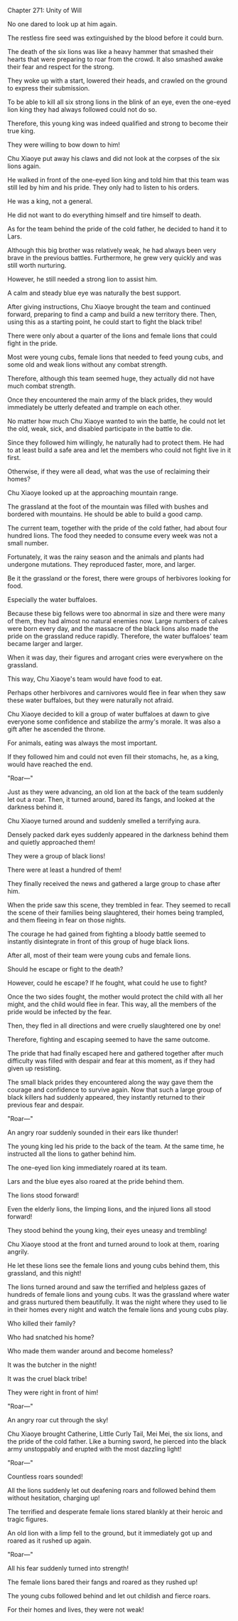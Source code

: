 Chapter 271: Unity of Will

No one dared to look up at him again.

The restless fire seed was extinguished by the blood before it could burn.

The death of the six lions was like a heavy hammer that smashed their hearts that were preparing to roar from the crowd. It also smashed awake their fear and respect for the strong.

They woke up with a start, lowered their heads, and crawled on the ground to express their submission.

To be able to kill all six strong lions in the blink of an eye, even the one-eyed lion king they had always followed could not do so.

Therefore, this young king was indeed qualified and strong to become their true king.

They were willing to bow down to him\!

Chu Xiaoye put away his claws and did not look at the corpses of the six lions again.

He walked in front of the one-eyed lion king and told him that this team was still led by him and his pride. They only had to listen to his orders.

He was a king, not a general.

He did not want to do everything himself and tire himself to death.

As for the team behind the pride of the cold father, he decided to hand it to Lars.

Although this big brother was relatively weak, he had always been very brave in the previous battles. Furthermore, he grew very quickly and was still worth nurturing.

However, he still needed a strong lion to assist him.

A calm and steady blue eye was naturally the best support.

After giving instructions, Chu Xiaoye brought the team and continued forward, preparing to find a camp and build a new territory there. Then, using this as a starting point, he could start to fight the black tribe\!

There were only about a quarter of the lions and female lions that could fight in the pride.

Most were young cubs, female lions that needed to feed young cubs, and some old and weak lions without any combat strength.

Therefore, although this team seemed huge, they actually did not have much combat strength.

Once they encountered the main army of the black prides, they would immediately be utterly defeated and trample on each other.

No matter how much Chu Xiaoye wanted to win the battle, he could not let the old, weak, sick, and disabled participate in the battle to die.

Since they followed him willingly, he naturally had to protect them. He had to at least build a safe area and let the members who could not fight live in it first.

Otherwise, if they were all dead, what was the use of reclaiming their homes?

Chu Xiaoye looked up at the approaching mountain range.

The grassland at the foot of the mountain was filled with bushes and bordered with mountains. He should be able to build a good camp.

The current team, together with the pride of the cold father, had about four hundred lions. The food they needed to consume every week was not a small number.

Fortunately, it was the rainy season and the animals and plants had undergone mutations. They reproduced faster, more, and larger.

Be it the grassland or the forest, there were groups of herbivores looking for food.

Especially the water buffaloes.

Because these big fellows were too abnormal in size and there were many of them, they had almost no natural enemies now. Large numbers of calves were born every day, and the massacre of the black lions also made the pride on the grassland reduce rapidly. Therefore, the water buffaloes' team became larger and larger.

When it was day, their figures and arrogant cries were everywhere on the grassland.

This way, Chu Xiaoye's team would have food to eat.

Perhaps other herbivores and carnivores would flee in fear when they saw these water buffaloes, but they were naturally not afraid.

Chu Xiaoye decided to kill a group of water buffaloes at dawn to give everyone some confidence and stabilize the army's morale. It was also a gift after he ascended the throne.

For animals, eating was always the most important.

If they followed him and could not even fill their stomachs, he, as a king, would have reached the end.

"Roar—"

Just as they were advancing, an old lion at the back of the team suddenly let out a roar. Then, it turned around, bared its fangs, and looked at the darkness behind it.

Chu Xiaoye turned around and suddenly smelled a terrifying aura.

Densely packed dark eyes suddenly appeared in the darkness behind them and quietly approached them\!

They were a group of black lions\!

There were at least a hundred of them\!

They finally received the news and gathered a large group to chase after him.

When the pride saw this scene, they trembled in fear. They seemed to recall the scene of their families being slaughtered, their homes being trampled, and them fleeing in fear on those nights.

The courage he had gained from fighting a bloody battle seemed to instantly disintegrate in front of this group of huge black lions.

After all, most of their team were young cubs and female lions.

Should he escape or fight to the death?

However, could he escape? If he fought, what could he use to fight?

Once the two sides fought, the mother would protect the child with all her might, and the child would flee in fear. This way, all the members of the pride would be infected by the fear.

Then, they fled in all directions and were cruelly slaughtered one by one\!

Therefore, fighting and escaping seemed to have the same outcome.

The pride that had finally escaped here and gathered together after much difficulty was filled with despair and fear at this moment, as if they had given up resisting.

The small black prides they encountered along the way gave them the courage and confidence to survive again. Now that such a large group of black killers had suddenly appeared, they instantly returned to their previous fear and despair.

"Roar—"

An angry roar suddenly sounded in their ears like thunder\!

The young king led his pride to the back of the team. At the same time, he instructed all the lions to gather behind him.

The one-eyed lion king immediately roared at its team.

Lars and the blue eyes also roared at the pride behind them.

The lions stood forward\!

Even the elderly lions, the limping lions, and the injured lions all stood forward\!

They stood behind the young king, their eyes uneasy and trembling\!

Chu Xiaoye stood at the front and turned around to look at them, roaring angrily.

He let these lions see the female lions and young cubs behind them, this grassland, and this night\!

The lions turned around and saw the terrified and helpless gazes of hundreds of female lions and young cubs. It was the grassland where water and grass nurtured them beautifully. It was the night where they used to lie in their homes every night and watch the female lions and young cubs play.

Who killed their family?

Who had snatched his home?

Who made them wander around and become homeless?

It was the butcher in the night\!

It was the cruel black tribe\!

They were right in front of him\!

"Roar—"

An angry roar cut through the sky\!

Chu Xiaoye brought Catherine, Little Curly Tail, Mei Mei, the six lions, and the pride of the cold father. Like a burning sword, he pierced into the black army unstoppably and erupted with the most dazzling light\!

"Roar—"

Countless roars sounded\!

All the lions suddenly let out deafening roars and followed behind them without hesitation, charging up\!

The terrified and desperate female lions stared blankly at their heroic and tragic figures.

An old lion with a limp fell to the ground, but it immediately got up and roared as it rushed up again.

"Roar—"

All his fear suddenly turned into strength\!

The female lions bared their fangs and roared as they rushed up\!

The young cubs followed behind and let out childish and fierce roars.

For their homes and lives, they were not weak\!